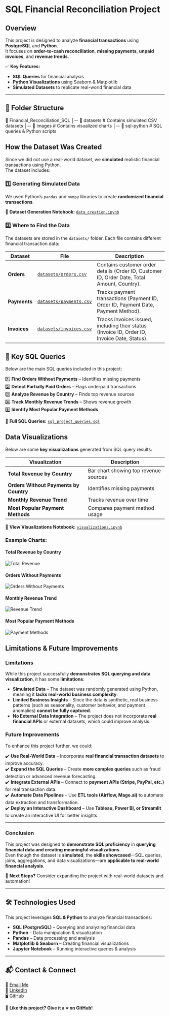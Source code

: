 # SQL Financial Reconciliation Project  

##  Overview  
This project is designed to analyze **financial transactions** using **PostgreSQL** and **Python**.  
It focuses on **order-to-cash reconciliation**, **missing payments**, **unpaid invoices**, and **revenue trends**.  

✅ **Key Features:**  
- **SQL Queries** for financial analysis  
- **Python Visualizations** using Seaborn & Matplotlib  
- **Simulated Datasets** to replicate real-world financial data  

---

## 📂 Folder Structure  

📂 Financial_Reconciliation_SQL
│-- 📂 datasets          # Contains simulated CSV datasets
│-- 📂 images            # Contains visualized charts
│-- 📂 sql-python        # SQL queries & Python scripts


## How the Dataset Was Created  
Since we did not use a real-world dataset, we **simulated** realistic financial transactions using Python.  
The dataset includes:  


###  **1️⃣ Generating Simulated Data**
We used Python’s `pandas` and `numpy` libraries to create **randomized financial transactions**.

📄 **Dataset Generation Notebook:** [`data_creation.ipynb`](sql-python/data_creation.ipynb)

### 2️⃣ Where to Find the Data  
The datasets are stored in the `datasets/` folder. Each file contains different financial transaction data:

| Dataset | File | Description |
|---------|------|-------------|
| **Orders** | [`datasets/orders.csv`](datasets/orders.csv) | Contains customer order details (Order ID, Customer ID, Order Date, Total Amount, Country). |
| **Payments** | [`datasets/payments.csv`](datasets/payments.csv) | Tracks payment transactions (Payment ID, Order ID, Payment Date, Payment Method). |
| **Invoices** | [`datasets/invoices.csv`](datasets/invoices.csv) | Tracks invoices issued, including their status (Invoice ID, Order ID, Invoice Date, Status). |


##  📌 Key SQL Queries  

Below are the main SQL queries included in this project:

1️⃣ **Find Orders Without Payments** – Identifies missing payments  
2️⃣ **Detect Partially Paid Orders** – Flags underpaid transactions  
3️⃣ **Analyze Revenue by Country** – Finds top revenue sources  
4️⃣ **Track Monthly Revenue Trends** – Shows revenue growth  
5️⃣ **Identify Most Popular Payment Methods**  

📄 **Full SQL Queries:** [`sql_project_queries.sql`](sql-python/sql_project_queries.sql)  

## Data Visualizations  

Below are some **key visualizations** generated from SQL query results:

| Visualization | Description |
|--------------|-------------|
|  **Total Revenue by Country** | Bar chart showing top revenue sources |
| **Orders Without Payments by Country** | Identifies missing payments |
|  **Monthly Revenue Trend** | Tracks revenue over time |
| **Most Popular Payment Methods** | Compares payment method usage |

📄 **View Visualizations Notebook:** [`visualizations.ipynb`](sql-python/visualizations.ipynb)

### Example Charts:

#### **Total Revenue by Country**  
![Total Revenue](images/Total_revenue_by_country.png)

#### **Orders Without Payments**  
![Orders Without Payments](images/Orders_without_payments_by_country.png)

#### **Monthly Revenue Trend**  
![Revenue Trend](images/Monthly_revenue_trend.png)

#### **Most Popular Payment Methods**  
![Payment Methods](images/most_popular_payment_methods.png)

##  Limitations & Future Improvements  

### **Limitations**  
While this project successfully **demonstrates SQL querying and data visualization**, it has some **limitations**:  

- **Simulated Data** – The dataset was randomly generated using Python, meaning it **lacks real-world business complexity**.  
- **Limited Business Insights** – Since the data is synthetic, real business patterns (such as seasonality, customer behavior, and payment anomalies) **cannot be fully captured**.  
- **No External Data Integration** – The project does not incorporate **real financial APIs** or external datasets, which could improve analysis.  

### **Future Improvements**  
To enhance this project further, we could:  

✔️ **Use Real-World Data** – Incorporate **real financial transaction datasets** to improve accuracy.  
✔️ **Expand the SQL Queries** – Create **more complex queries** such as fraud detection or advanced revenue forecasting.  
✔️ **Integrate External APIs** – Connect to **payment APIs (Stripe, PayPal, etc.)** for real transaction data.  
✔️ **Automate Data Pipelines** – Use **ETL tools (Airflow, Mage.ai)** to automate data extraction and transformation.  
✔️ **Deploy an Interactive Dashboard** – Use **Tableau, Power BI, or Streamlit** to create an interactive UI for better insights.  

---

### **Conclusion**  
This project was designed to **demonstrate SQL proficiency** in **querying financial data and creating meaningful visualizations**.  
Even though the dataset is **simulated**, the **skills showcased**—SQL queries, joins, aggregations, and data visualizations—are **applicable to real-world financial analysis**.  

📌 **Next Steps?** Consider expanding the project with real-world datasets and automation! 

---

## 🛠 **Technologies Used**  
This project leverages **SQL & Python** to analyze financial transactions:  

- **SQL (PostgreSQL)** – Querying and analyzing financial data  
- **Python** – Data manipulation & visualization  
- **Pandas** – Data processing and analysis  
- **Matplotlib & Seaborn** – Creating financial visualizations  
- **Jupyter Notebook** – Running interactive queries & analysis  

---

## 📬 **Contact & Connect**  
📩 [Email Me](mailto:manoskonstantinos960@gmail.com)  
🔗 [LinkedIn](https://www.linkedin.com/in/konstantinosmanos)  
🖥 [GitHub](https://github.com/konstantinosmanos)  

🚀 **Like this project? Give it a ⭐ on GitHub!**  

